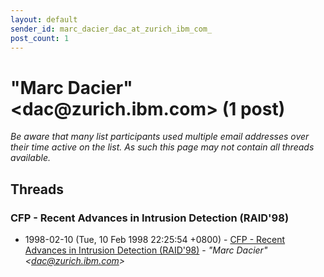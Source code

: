 ```yaml
---
layout: default
sender_id: marc_dacier_dac_at_zurich_ibm_com_
post_count: 1
---
```


# "Marc Dacier" <dac<span>@</span>zurich.ibm.com> (1 post)

_Be aware that many list participants used multiple email addresses over their time active on the list. As such this page may not contain all threads available._

## Threads

### CFP - Recent Advances in Intrusion Detection (RAID'98)
+ 1998-02-10 (Tue, 10 Feb 1998 22:25:54 +0800) - [CFP - Recent Advances in Intrusion Detection (RAID'98)](/archive/1998/02/45f914c27a9e3889a1c44938e465bfa0786af308e04c8a8399f88a232f9dd38e) - _"Marc Dacier" \<dac@zurich.ibm.com\>_

